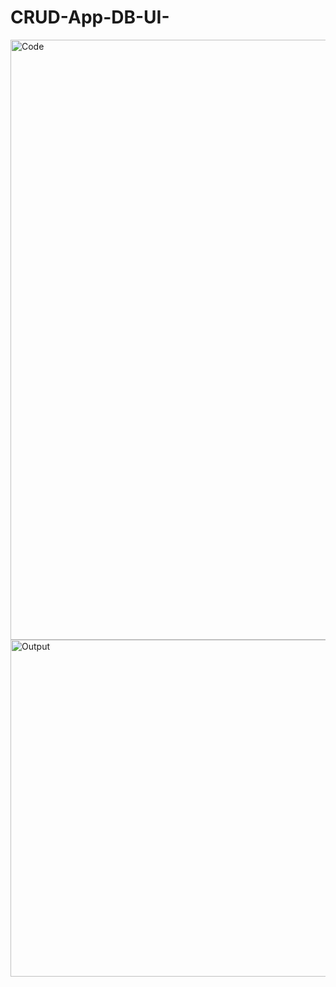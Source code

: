 # CRUD-App-DB-UI-
<img width="960" alt="Code" src="https://github.com/Shikhar007-bot/CRUD-App-DB-UI-/assets/79395058/dce24acf-15f3-499d-a0d6-32c9b1fcafc1">

<img width="539" alt="Output" src="https://github.com/Shikhar007-bot/CRUD-App-DB-UI-/assets/79395058/2ec3a623-fdae-4f05-8d83-80c35984cb11">
